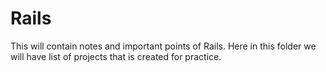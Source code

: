 # Rails

This will contain notes and important points of Rails. Here in this folder we will have list of projects that is created for practice.
